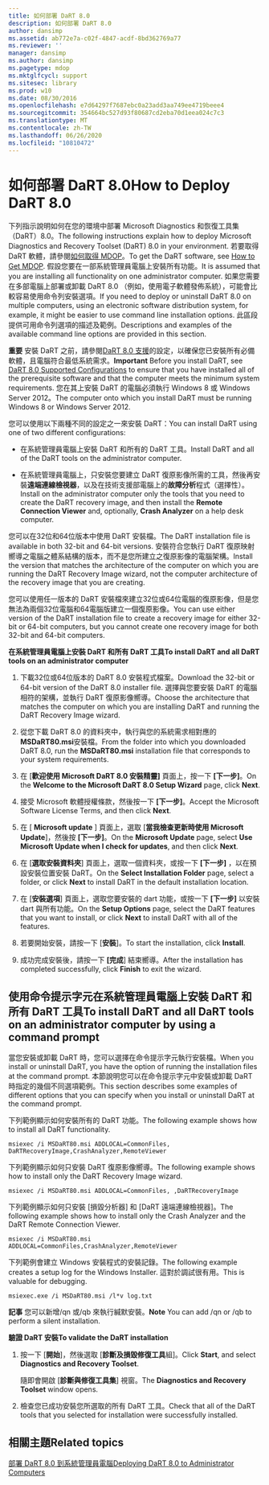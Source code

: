 ```yaml
---
title: 如何部署 DaRT 8.0
description: 如何部署 DaRT 8.0
author: dansimp
ms.assetid: ab772e7a-c02f-4847-acdf-8bd362769a77
ms.reviewer: ''
manager: dansimp
ms.author: dansimp
ms.pagetype: mdop
ms.mktglfcycl: support
ms.sitesec: library
ms.prod: w10
ms.date: 08/30/2016
ms.openlocfilehash: e7d64297f7687ebc0a23add3aa749ee4719beee4
ms.sourcegitcommit: 354664bc527d93f80687cd2eba70d1eea024c7c3
ms.translationtype: MT
ms.contentlocale: zh-TW
ms.lasthandoff: 06/26/2020
ms.locfileid: "10810472"
---
```

# <span data-ttu-id="aa8ea-103">如何部署 DaRT 8.0</span><span class="sxs-lookup"><span data-stu-id="aa8ea-103">How to Deploy DaRT 8.0</span></span>


<span data-ttu-id="aa8ea-104">下列指示說明如何在您的環境中部署 Microsoft Diagnostics 和恢復工具集（DaRT）8.0。</span><span class="sxs-lookup"><span data-stu-id="aa8ea-104">The following instructions explain how to deploy Microsoft Diagnostics and Recovery Toolset (DaRT) 8.0 in your environment.</span></span> <span data-ttu-id="aa8ea-105">若要取得 DaRT 軟體，請參閱[如何取得 MDOP](https://go.microsoft.com/fwlink/?LinkId=322049)。</span><span class="sxs-lookup"><span data-stu-id="aa8ea-105">To get the DaRT software, see [How to Get MDOP](https://go.microsoft.com/fwlink/?LinkId=322049).</span></span> <span data-ttu-id="aa8ea-106">假設您要在一部系統管理員電腦上安裝所有功能。</span><span class="sxs-lookup"><span data-stu-id="aa8ea-106">It is assumed that you are installing all functionality on one administrator computer.</span></span> <span data-ttu-id="aa8ea-107">如果您需要在多部電腦上部署或卸載 DaRT 8.0 （例如，使用電子軟體發佈系統），可能會比較容易使用命令列安裝選項。</span><span class="sxs-lookup"><span data-stu-id="aa8ea-107">If you need to deploy or uninstall DaRT 8.0 on multiple computers, using an electronic software distribution system, for example, it might be easier to use command line installation options.</span></span> <span data-ttu-id="aa8ea-108">此區段提供可用命令列選項的描述及範例。</span><span class="sxs-lookup"><span data-stu-id="aa8ea-108">Descriptions and examples of the available command line options are provided in this section.</span></span>

<span data-ttu-id="aa8ea-109">**重要** 安裝 DaRT 之前，請參閱[DaRT 8.0 支援](dart-80-supported-configurations-dart-8.md)的設定，以確保您已安裝所有必備軟體，且電腦符合最低系統需求。</span><span class="sxs-lookup"><span data-stu-id="aa8ea-109">**Important** Before you install DaRT, see [DaRT 8.0 Supported Configurations](dart-80-supported-configurations-dart-8.md) to ensure that you have installed all of the prerequisite software and that the computer meets the minimum system requirements.</span></span> <span data-ttu-id="aa8ea-110">您在其上安裝 DaRT 的電腦必須執行 Windows 8 或 Windows Server 2012。</span><span class="sxs-lookup"><span data-stu-id="aa8ea-110">The computer onto which you install DaRT must be running Windows 8 or Windows Server 2012.</span></span>

 

<span data-ttu-id="aa8ea-111">您可以使用以下兩種不同的設定之一來安裝 DaRT：</span><span class="sxs-lookup"><span data-stu-id="aa8ea-111">You can install DaRT using one of two different configurations:</span></span>

-   <span data-ttu-id="aa8ea-112">在系統管理員電腦上安裝 DaRT 和所有的 DaRT 工具。</span><span class="sxs-lookup"><span data-stu-id="aa8ea-112">Install DaRT and all of the DaRT tools on the administrator computer.</span></span>

-   <span data-ttu-id="aa8ea-113">在系統管理員電腦上，只安裝您要建立 DaRT 復原影像所需的工具，然後再安裝**遠端連線檢視器**，以及在技術支援部電腦上的**故障分析**程式（選擇性）。</span><span class="sxs-lookup"><span data-stu-id="aa8ea-113">Install on the administrator computer only the tools that you need to create the DaRT recovery image, and then install the **Remote Connection Viewer** and, optionally, **Crash Analyzer** on a help desk computer.</span></span>

<span data-ttu-id="aa8ea-114">您可以在32位和64位版本中使用 DaRT 安裝檔。</span><span class="sxs-lookup"><span data-stu-id="aa8ea-114">The DaRT installation file is available in both 32-bit and 64-bit versions.</span></span> <span data-ttu-id="aa8ea-115">安裝符合您執行 DaRT 復原映射嚮導之電腦之體系結構的版本，而不是您所建立之復原影像的電腦架構。</span><span class="sxs-lookup"><span data-stu-id="aa8ea-115">Install the version that matches the architecture of the computer on which you are running the DaRT Recovery Image wizard, not the computer architecture of the recovery image that you are creating.</span></span>

<span data-ttu-id="aa8ea-116">您可以使用任一版本的 DaRT 安裝檔來建立32位或64位電腦的復原影像，但是您無法為兩個32位電腦和64電腦版建立一個復原影像。</span><span class="sxs-lookup"><span data-stu-id="aa8ea-116">You can use either version of the DaRT installation file to create a recovery image for either 32-bit or 64-bit computers, but you cannot create one recovery image for both 32-bit and 64-bit computers.</span></span>

**<span data-ttu-id="aa8ea-117">在系統管理員電腦上安裝 DaRT 和所有 DaRT 工具</span><span class="sxs-lookup"><span data-stu-id="aa8ea-117">To install DaRT and all DaRT tools on an administrator computer</span></span>**

1.  <span data-ttu-id="aa8ea-118">下載32位或64位版本的 DaRT 8.0 安裝程式檔案。</span><span class="sxs-lookup"><span data-stu-id="aa8ea-118">Download the 32-bit or 64-bit version of the DaRT 8.0 installer file.</span></span> <span data-ttu-id="aa8ea-119">選擇與您要安裝 DaRT 的電腦相符的架構，並執行 DaRT 復原影像嚮導。</span><span class="sxs-lookup"><span data-stu-id="aa8ea-119">Choose the architecture that matches the computer on which you are installing DaRT and running the DaRT Recovery Image wizard.</span></span>

2.  <span data-ttu-id="aa8ea-120">從您下載 DaRT 8.0 的資料夾中，執行與您的系統需求相對應的**MSDaRT80.msi**安裝檔。</span><span class="sxs-lookup"><span data-stu-id="aa8ea-120">From the folder into which you downloaded DaRT 8.0, run the **MSDaRT80.msi** installation file that corresponds to your system requirements.</span></span>

3.  <span data-ttu-id="aa8ea-121">在 [**歡迎使用 Microsoft DaRT 8.0 安裝精靈]** 頁面上，按一下 **[下一步]**。</span><span class="sxs-lookup"><span data-stu-id="aa8ea-121">On the **Welcome to the Microsoft DaRT 8.0 Setup Wizard** page, click **Next**.</span></span>

4.  <span data-ttu-id="aa8ea-122">接受 Microsoft 軟體授權條款，然後按一下 **[下一步]**。</span><span class="sxs-lookup"><span data-stu-id="aa8ea-122">Accept the Microsoft Software License Terms, and then click **Next**.</span></span>

5.  <span data-ttu-id="aa8ea-123">在 [ **Microsoft update** ] 頁面上，選取 [**當我檢查更新時使用 Microsoft Update**]，然後按 **[下一步]**。</span><span class="sxs-lookup"><span data-stu-id="aa8ea-123">On the **Microsoft Update** page, select **Use Microsoft Update when I check for updates**, and then click **Next**.</span></span>

6.  <span data-ttu-id="aa8ea-124">在 [**選取安裝資料夾**] 頁面上，選取一個資料夾，或按一下 **[下一步]** ，以在預設安裝位置安裝 DaRT。</span><span class="sxs-lookup"><span data-stu-id="aa8ea-124">On the **Select Installation Folder** page, select a folder, or click **Next** to install DaRT in the default installation location.</span></span>

7.  <span data-ttu-id="aa8ea-125">在 [**安裝選項**] 頁面上，選取您要安裝的 dart 功能，或按一下 **[下一步]** 以安裝 dart 與所有功能。</span><span class="sxs-lookup"><span data-stu-id="aa8ea-125">On the **Setup Options** page, select the DaRT features that you want to install, or click **Next** to install DaRT with all of the features.</span></span>

8.  <span data-ttu-id="aa8ea-126">若要開始安裝，請按一下 [**安裝**]。</span><span class="sxs-lookup"><span data-stu-id="aa8ea-126">To start the installation, click **Install**.</span></span>

9.  <span data-ttu-id="aa8ea-127">成功完成安裝後，請按一下 **[完成**] 結束嚮導。</span><span class="sxs-lookup"><span data-stu-id="aa8ea-127">After the installation has completed successfully, click **Finish** to exit the wizard.</span></span>

## <span data-ttu-id="aa8ea-128">使用命令提示字元在系統管理員電腦上安裝 DaRT 和所有 DaRT 工具</span><span class="sxs-lookup"><span data-stu-id="aa8ea-128">To install DaRT and all DaRT tools on an administrator computer by using a command prompt</span></span>


<span data-ttu-id="aa8ea-129">當您安裝或卸載 DaRT 時，您可以選擇在命令提示字元執行安裝檔。</span><span class="sxs-lookup"><span data-stu-id="aa8ea-129">When you install or uninstall DaRT, you have the option of running the installation files at the command prompt.</span></span> <span data-ttu-id="aa8ea-130">本節說明您可以在命令提示字元中安裝或卸載 DaRT 時指定的幾個不同選項範例。</span><span class="sxs-lookup"><span data-stu-id="aa8ea-130">This section describes some examples of different options that you can specify when you install or uninstall DaRT at the command prompt.</span></span>

<span data-ttu-id="aa8ea-131">下列範例顯示如何安裝所有的 DaRT 功能。</span><span class="sxs-lookup"><span data-stu-id="aa8ea-131">The following example shows how to install all DaRT functionality.</span></span>

``` syntax
msiexec /i MSDaRT80.msi ADDLOCAL=CommonFiles, DaRTRecoveryImage,CrashAnalyzer,RemoteViewer 
```

<span data-ttu-id="aa8ea-132">下列範例顯示如何只安裝 DaRT 復原影像嚮導。</span><span class="sxs-lookup"><span data-stu-id="aa8ea-132">The following example shows how to install only the DaRT Recovery Image wizard.</span></span>

``` syntax
msiexec /i MSDaRT80.msi ADDLOCAL=CommonFiles, ,DaRTRecoveryImage
```

<span data-ttu-id="aa8ea-133">下列範例顯示如何只安裝 [損毀分析器] 和 [DaRT 遠端連線檢視器]。</span><span class="sxs-lookup"><span data-stu-id="aa8ea-133">The following example shows how to install only the Crash Analyzer and the DaRT Remote Connection Viewer.</span></span>

``` syntax
msiexec /i MSDaRT80.msi ADDLOCAL=CommonFiles,CrashAnalyzer,RemoteViewer 
```

<span data-ttu-id="aa8ea-134">下列範例會建立 Windows 安裝程式的安裝記錄。</span><span class="sxs-lookup"><span data-stu-id="aa8ea-134">The following example creates a setup log for the Windows Installer.</span></span> <span data-ttu-id="aa8ea-135">這對於調試很有用。</span><span class="sxs-lookup"><span data-stu-id="aa8ea-135">This is valuable for debugging.</span></span>

``` syntax
msiexec.exe /i MSDaRT80.msi /l*v log.txt 
```

<span data-ttu-id="aa8ea-136">**記事** 您可以新增/qn 或/qb 來執行緘默安裝。</span><span class="sxs-lookup"><span data-stu-id="aa8ea-136">**Note** You can add /qn or /qb to perform a silent installation.</span></span>

 

**<span data-ttu-id="aa8ea-137">驗證 DaRT 安裝</span><span class="sxs-lookup"><span data-stu-id="aa8ea-137">To validate the DaRT installation</span></span>**

1.  <span data-ttu-id="aa8ea-138">按一下 [**開始**]，然後選取 [**診斷及損毀修復工具**組]。</span><span class="sxs-lookup"><span data-stu-id="aa8ea-138">Click **Start**, and select **Diagnostics and Recovery Toolset**.</span></span>

    <span data-ttu-id="aa8ea-139">隨即會開啟 [**診斷與修復工具集**] 視窗。</span><span class="sxs-lookup"><span data-stu-id="aa8ea-139">The **Diagnostics and Recovery Toolset** window opens.</span></span>

2.  <span data-ttu-id="aa8ea-140">檢查您已成功安裝您所選取的所有 DaRT 工具。</span><span class="sxs-lookup"><span data-stu-id="aa8ea-140">Check that all of the DaRT tools that you selected for installation were successfully installed.</span></span>

## <span data-ttu-id="aa8ea-141">相關主題</span><span class="sxs-lookup"><span data-stu-id="aa8ea-141">Related topics</span></span>


[<span data-ttu-id="aa8ea-142">部署 DaRT 8.0 到系統管理員電腦</span><span class="sxs-lookup"><span data-stu-id="aa8ea-142">Deploying DaRT 8.0 to Administrator Computers</span></span>](deploying-dart-80-to-administrator-computers-dart-8.md)

 

 





